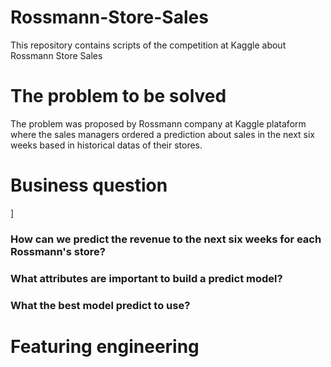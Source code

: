 # Rossmann-Store-Sales
This repository contains scripts of the competition at Kaggle about Rossmann Store Sales


<h1>The problem to be solved</h1>

The problem was proposed by Rossmann  company at Kaggle plataform where the sales managers ordered a prediction about sales in the next six weeks based in historical datas of their stores.


<h1>Business question</h1>]

<h3>How can we predict the revenue to the next six weeks for each Rossmann's store?</h3>
<h3>What attributes are important to build a predict model?</h3>
<h3>What the best model predict to use?</h3>


<h1>Featuring engineering</h1>

